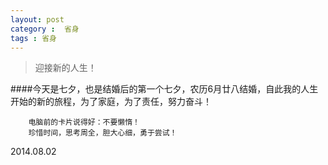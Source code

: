 ```yaml
---
layout: post
category :  省身
tags : 省身
---
```


> 迎接新的人生！ 

####今天是七夕，也是结婚后的第一个七夕，农历6月廿八结婚，自此我的人生开始的新的旅程，为了家庭，为了责任，努力奋斗！

        电脑前的卡片说得好：不要懒惰！
        珍惜时间，思考周全，胆大心细，勇于尝试！

2014.08.02
